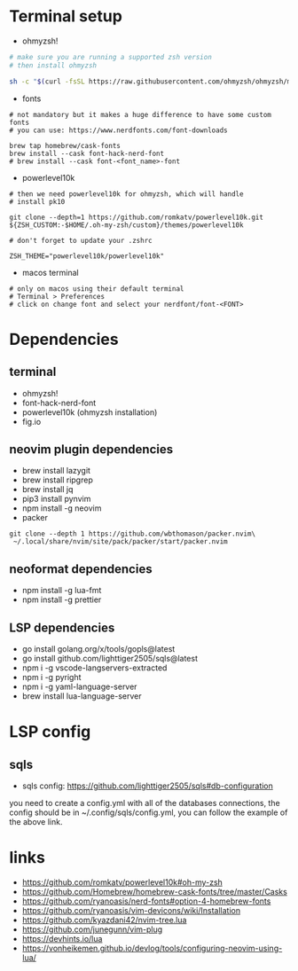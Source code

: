 # Terminal setup

- ohmyzsh!

```bash
# make sure you are running a supported zsh version
# then install ohmyzsh

sh -c "$(curl -fsSL https://raw.githubusercontent.com/ohmyzsh/ohmyzsh/master/tools/install.sh)"
```

- fonts

```
# not mandatory but it makes a huge difference to have some custom fonts
# you can use: https://www.nerdfonts.com/font-downloads

brew tap homebrew/cask-fonts
brew install --cask font-hack-nerd-font
# brew install --cask font-<font_name>-font
```

- powerlevel10k

```
# then we need powerlevel10k for ohmyzsh, which will handle
# install pk10

git clone --depth=1 https://github.com/romkatv/powerlevel10k.git ${ZSH_CUSTOM:-$HOME/.oh-my-zsh/custom}/themes/powerlevel10k

# don't forget to update your .zshrc

ZSH_THEME="powerlevel10k/powerlevel10k"
```

- macos terminal

```
# only on macos using their default terminal
# Terminal > Preferences
# click on change font and select your nerdfont/font-<FONT>
```

# Dependencies

## terminal

- ohmyzsh!
- font-hack-nerd-font
- powerlevel10k (ohmyzsh installation)
- fig.io

## neovim plugin dependencies

- brew install lazygit
- brew install ripgrep
- brew install jq
- pip3 install pynvim
- npm install -g neovim
- packer

```
git clone --depth 1 https://github.com/wbthomason/packer.nvim\
 ~/.local/share/nvim/site/pack/packer/start/packer.nvim
```

## neoformat dependencies

- npm install -g lua-fmt
- npm install -g prettier

## LSP dependencies

- go install golang.org/x/tools/gopls@latest
- go install github.com/lighttiger2505/sqls@latest
- npm i -g vscode-langservers-extracted
- npm i -g pyright
- npm i -g yaml-language-server
- brew install lua-language-server

# LSP config

## sqls

- sqls config: https://github.com/lighttiger2505/sqls#db-configuration

you need to create a config.yml with all of the databases connections, the config
should be in ~/.config/sqls/config.yml, you can follow the example of the above
link.

# links

- https://github.com/romkatv/powerlevel10k#oh-my-zsh
- https://github.com/Homebrew/homebrew-cask-fonts/tree/master/Casks
- https://github.com/ryanoasis/nerd-fonts#option-4-homebrew-fonts
- https://github.com/ryanoasis/vim-devicons/wiki/Installation
- https://github.com/kyazdani42/nvim-tree.lua
- https://github.com/junegunn/vim-plug
- https://devhints.io/lua
- https://vonheikemen.github.io/devlog/tools/configuring-neovim-using-lua/
